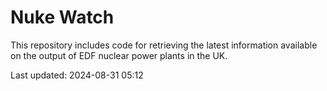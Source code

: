 # Nuke Watch

This repository includes code for retrieving the latest information available on the output of EDF nuclear power plants in the UK.

Last updated: 2024-08-31 05:12